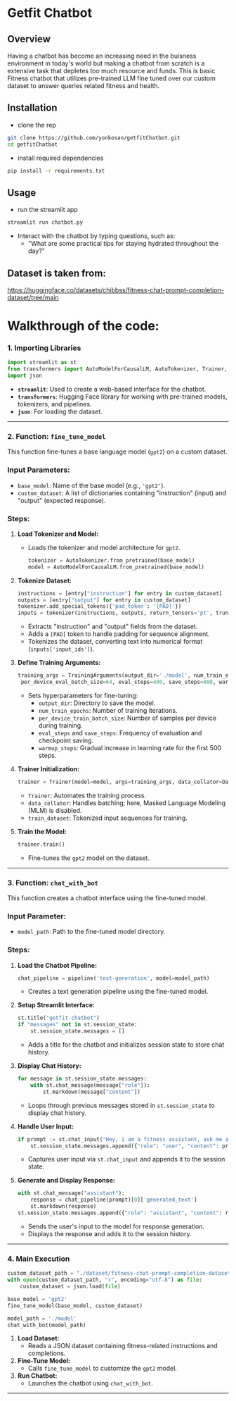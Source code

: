# Getfit Chatbot 
## Overview
Having a chatbot has become an increasing need in the buisness environment in today's world but making a chatbot from scratch is a extensive task that depletes too much resource and funds. This is basic Fitness chatbot that utilizes pre-trained LLM fine tuned over our custom dataset to answer queries related fitness and health.

## Installation
* clone the rep
```bash
git clone https://github.com/yonkosan/getfitChatbot.git
cd getfitChatbot
```
* install required dependencies
```bash
pip install -r requirements.txt
```
## Usage
* run the streamlit app
```bash
streamlit run chatbot.py
```
* Interact with the chatbot by typing questions, such as:
    * "What are some practical tips for staying hydrated throughout the day?"
 
## Dataset is taken from:
   https://huggingface.co/datasets/chibbss/fitness-chat-prompt-completion-dataset/tree/main
 
# Walkthrough of the code:
### **1. Importing Libraries**

```python
import streamlit as st
from transformers import AutoModelForCausalLM, AutoTokenizer, Trainer, TrainingArguments, DataCollatorForLanguageModeling, pipeline
import json

```

- **`streamlit`**: Used to create a web-based interface for the chatbot.
- **`transformers`**: Hugging Face library for working with pre-trained models, tokenizers, and pipelines.
- **`json`**: For loading the dataset.

---

### **2. Function: `fine_tune_model`**

This function fine-tunes a base language model (`gpt2`) on a custom dataset.

### **Input Parameters:**

- `base_model`: Name of the base model (e.g., `'gpt2'`).
- `custom_dataset`: A list of dictionaries containing "instruction" (input) and "output" (expected response).

### **Steps:**

1. **Load Tokenizer and Model:**
    - Loads the tokenizer and model architecture for `gpt2`.
        
        ```python
        tokenizer = AutoTokenizer.from_pretrained(base_model)
        model = AutoModelForCausalLM.from_pretrained(base_model)
        
        ```
        
2. **Tokenize Dataset:**
    
    ```python
    instructions = [entry["instruction"] for entry in custom_dataset]
    outputs = [entry["output"] for entry in custom_dataset]
    tokenizer.add_special_tokens({'pad_token': '[PAD]'})
    inputs = tokenizer(instructions, outputs, return_tensors='pt', truncation=True, padding=True)
    
    ```
    
    - Extracts "instruction" and "output" fields from the dataset.
    - Adds a `[PAD]` token to handle padding for sequence alignment.
    - Tokenizes the dataset, converting text into numerical format (`inputs['input_ids']`).
3. **Define Training Arguments:**
    
    ```python
    training_args = TrainingArguments(output_dir='./model', num_train_epochs=3, per_device_train_batch_size=16,
     per_device_eval_batch_size=64, eval_steps=400, save_steps=800, warmup_steps=500)
    
    ```
    
    - Sets hyperparameters for fine-tuning:
        - `output_dir`: Directory to save the model.
        - `num_train_epochs`: Number of training iterations.
        - `per_device_train_batch_size`: Number of samples per device during training.
        - `eval_steps` and `save_steps`: Frequency of evaluation and checkpoint saving.
        - `warmup_steps`: Gradual increase in learning rate for the first 500 steps.
4. **Trainer Initialization:**
    
    ```python
    trainer = Trainer(model=model, args=training_args, data_collator=DataCollatorForLanguageModeling(tokenizer=tokenizer, mlm=False), train_dataset=inputs['input_ids'])
    
    ```
    
    - `Trainer`: Automates the training process.
    - `data_collator`: Handles batching; here, Masked Language Modeling (MLM) is disabled.
    - `train_dataset`: Tokenized input sequences for training.
5. **Train the Model:**
    
    ```python
    trainer.train()
    
    ```
    
    - Fine-tunes the `gpt2` model on the dataset.

---

### **3. Function: `chat_with_bot`**

This function creates a chatbot interface using the fine-tuned model.

### **Input Parameter:**

- `model_path`: Path to the fine-tuned model directory.

### **Steps:**

1. **Load the Chatbot Pipeline:**
    
    ```python
    chat_pipeline = pipeline('text-generation', model=model_path)
    
    ```
    
    - Creates a text generation pipeline using the fine-tuned model.
2. **Setup Streamlit Interface:**
    
    ```python
    st.title("getfit chatbot")
    if "messages" not in st.session_state:
        st.session_state.messages = []
    
    ```
    
    - Adds a title for the chatbot and initializes session state to store chat history.
3. **Display Chat History:**
    
    ```python
    for message in st.session_state.messages:
        with st.chat_message(message["role"]):
            st.markdown(message["content"])
    
    ```
    
    - Loops through previous messages stored in `st.session_state` to display chat history.
4. **Handle User Input:**
    
    ```python
    if prompt := st.chat_input("Hey, i am a fitness assistant, ask me anything"):
        st.session_state.messages.append({"role": "user", "content": prompt})
    
    ```
    
    - Captures user input via `st.chat_input` and appends it to the session state.
5. **Generate and Display Response:**
    
    ```python
    with st.chat_message("assistant"):
        response = chat_pipeline(prompt)[0]['generated_text']
        st.markdown(response)
    st.session_state.messages.append({"role": "assistant", "content": response})
    
    ```
    
    - Sends the user's input to the model for response generation.
    - Displays the response and adds it to the session history.

---

### **4. Main Execution**

```python
custom_dataset_path = "./dataset/fitness-chat-prompt-completion-dataset.json"
with open(custom_dataset_path, "r", encoding="utf-8") as file:
    custom_dataset = json.load(file)

base_model = 'gpt2'
fine_tune_model(base_model, custom_dataset)

model_path = './model'
chat_with_bot(model_path)

```

1. **Load Dataset:**
    - Reads a JSON dataset containing fitness-related instructions and completions.
2. **Fine-Tune Model:**
    - Calls `fine_tune_model` to customize the `gpt2` model.
3. **Run Chatbot:**
    - Launches the chatbot using `chat_with_bot`.

---
